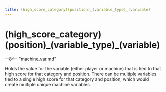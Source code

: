 ```yaml
---
title: (high_score_category)(position)_(variable_type)_(variable)
---
```


# (high_score_category)(position)\_(variable_type)\_(variable)


--8<-- "machine_var.md"

Holds the value for the variable (either player or machine) that is
tied to that high score for that category and position. There can 
be multiple variables tied to a single high score for that category
and position, which would create multiple unique machine variables.
